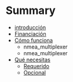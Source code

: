 # Summary

* [introducción](README.md)
* [Financiación](funding.md)
* [Cómo funciona](how_does_it_work.md)
   * nmea_multiplexer
   * nmea_multiplexer
* [Qué necesitas](what_do_you_need.md)
   * [Requerido](required.md)
   * [Opcional](optional.md)

